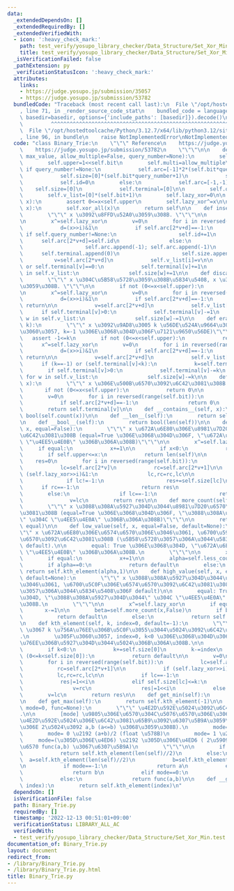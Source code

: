 ```yaml
---
data:
  _extendedDependsOn: []
  _extendedRequiredBy: []
  _extendedVerifiedWith:
  - icon: ':heavy_check_mark:'
    path: test_verify/yosupo_library_checker/Data_Structure/Set_Xor_Min.test.py
    title: test_verify/yosupo_library_checker/Data_Structure/Set_Xor_Min.test.py
  _isVerificationFailed: false
  _pathExtension: py
  _verificationStatusIcon: ':heavy_check_mark:'
  attributes:
    links:
    - https://judge.yosupo.jp/submission/35057
    - https://judge.yosupo.jp/submission/53782
  bundledCode: "Traceback (most recent call last):\n  File \"/opt/hostedtoolcache/Python/3.12.7/x64/lib/python3.12/site-packages/onlinejudge_verify/documentation/build.py\"\
    , line 71, in _render_source_code_stat\n    bundled_code = language.bundle(stat.path,\
    \ basedir=basedir, options={'include_paths': [basedir]}).decode()\n          \
    \         ^^^^^^^^^^^^^^^^^^^^^^^^^^^^^^^^^^^^^^^^^^^^^^^^^^^^^^^^^^^^^^^^^^^^^^^^^^^^^^^^^\n\
    \  File \"/opt/hostedtoolcache/Python/3.12.7/x64/lib/python3.12/site-packages/onlinejudge_verify/languages/python.py\"\
    , line 96, in bundle\n    raise NotImplementedError\nNotImplementedError\n"
  code: "class Binary_Trie:\n    \"\"\" Reference\n    https://judge.yosupo.jp/submission/35057\n\
    \    https://judge.yosupo.jp/submission/53782\n    \"\"\"\n\n    def __init__(self,\
    \ max_value, allow_multiple=False, query_number=None):\n        self.bit=max_value.bit_length()\n\
    \        self.upper=1<<self.bit\n        self.multi=allow_multiple\n\n       \
    \ if query_number!=None:\n            self.arc=[-1]*2*(self.bit*query_number+1)\n\
    \            self.size=[0]*(self.bit*query_number+1)\n            self.terminal=[0]*(self.bit*query_number+1)\n\
    \            self.id=0\n        else:\n            self.arc=[-1,-1]\n        \
    \    self.size=[0]\n            self.terminal=[0]\n\n        self.query_number=query_number\n\
    \        self.v_list=[0]*(self.bit+1)\n        self.lazy_xor=0\n\n    def xor_all(self,\
    \ x):\n        assert 0<=x<self.upper\n        self.lazy_xor^=x\n\n    def __ixor__(self,\
    \ x):\n        self.xor_all(x)\n        return self\n\n    def insert(self, x):\n\
    \        \"\"\" x \u3092\u8FFD\u52A0\u3059\u308B. \"\"\"\n\n        assert 0<=x<self.upper\n\
    \n        x^=self.lazy_xor\n        v=0\n        for i in reversed(range(self.bit)):\n\
    \            d=(x>>i)&1\n            if self.arc[2*v+d]==-1:\n               \
    \ if self.query_number!=None:\n                    self.id+=1\n              \
    \      self.arc[2*v+d]=self.id\n                else:\n                    self.arc[2*v+d]=len(self.size)\n\
    \                    self.arc.append(-1); self.arc.append(-1)\n              \
    \      self.terminal.append(0)\n                    self.size.append(0)\n\n  \
    \          v=self.arc[2*v+d]\n            self.v_list[i]=v\n\n        if self.multi\
    \ or self.terminal[v]==0:\n            self.terminal[v]+=1\n            for w\
    \ in self.v_list:\n                self.size[w]+=1\n\n    def discard(self, x):\n\
    \        \"\"\" x \u304C\u5B58\u5728\u3059\u308B\u5834\u5408, x \u3092\u524A\u9664\
    \u3059\u308B. \"\"\"\n\n        if not (0<=x<self.upper):\n            return\n\
    \n        x^=self.lazy_xor\n        v=0\n        for i in reversed(range(self.bit)):\n\
    \            d=(x>>i)&1\n            if self.arc[2*v+d]==-1:\n               \
    \ return\n\n            v=self.arc[2*v+d]\n            self.v_list[i]=v\n\n  \
    \      if self.terminal[v]>0:\n            self.terminal[v]-=1\n            for\
    \ w in self.v_list:\n                self.size[w]-=1\n\n    def erase(self, x,\
    \ k):\n        \"\"\" x \u3092\u9AD8\u3005 k \u56DE\u524A\u9664\u3059\u308B (\u305F\
    \u3060\u3057, k=-1 \u306E\u3068\u304D\u306F\u7121\u9650\u56DE)\"\"\"\n\n     \
    \   assert -1<=k\n        if not (0<=x<self.upper):\n            return\n\n  \
    \      x^=self.lazy_xor\n        v=0\n        for i in reversed(range(self.bit)):\n\
    \            d=(x>>i)&1\n            if self.arc[2*v+d]==-1:\n               \
    \ return\n\n            v=self.arc[2*v+d]\n            self.v_list[i]=v\n\n  \
    \      if (k==-1) or (self.terminal[v]<k):\n            k=self.terminal[v]\n\n\
    \        if self.terminal[v]>0:\n            self.terminal[v]-=k\n           \
    \ for w in self.v_list:\n                self.size[w]-=k\n\n    def count(self,\
    \ x):\n        \"\"\" x \u306E\u500B\u6570\u3092\u6C42\u3081\u308B. \"\"\"\n \
    \       if not (0<=x<self.upper):\n            return 0\n\n        x^=self.lazy_xor\n\
    \        v=0\n        for i in reversed(range(self.bit)):\n            d=(x>>i)&1\n\
    \            if self.arc[2*v+d]==-1:\n                return 0\n            v=self.arc[2*v+d]\n\
    \        return self.terminal[v]\n\n    def __contains__(self, x):\n        return\
    \ bool(self.count(x))\n\n    def __len__(self):\n        return self.size[0]\n\
    \n    def __bool__(self):\n        return bool(len(self))\n\n    def less_count(self,\
    \ x, equal=False):\n        \"\"\" x \u672A\u6E80\u306E\u8981\u7D20\u6570\u3092\
    \u6C42\u3081\u308B (equal=True \u306E\u3068\u304D\u306F, \"\u672A\u6E80\" \u304C\
    \ \"\u4EE5\u4E0B\" \u306B\u306A\u308B)\"\"\"\n\n        x^=self.lazy_xor\n   \
    \     if equal:\n            x+=1\n\n        if x<0:\n            return 0\n\n\
    \        if self.upper<=x:\n            return len(self)\n\n        v=0\n    \
    \    res=0\n        for i in reversed(range(self.bit)):\n            d=(x>>i)&1\n\
    \            lc=self.arc[2*v]\n            rc=self.arc[2*v+1]\n\n            if\
    \ (self.lazy_xor>>i)&1:\n                lc,rc=rc,lc\n\n            if d:\n  \
    \              if lc!=-1:\n                    res+=self.size[lc]\n          \
    \      if rc==-1:\n                    return res\n                v=rc\n    \
    \        else:\n                if lc==-1:\n                    return res\n \
    \               v=lc\n        return res\n\n    def more_count(self, x, equal=False):\n\
    \        \"\"\" x \u3088\u308A\u5927\u304D\u3044\u8981\u7D20\u6570\u3092\u6C42\
    \u3081\u308B (equal=True \u306E\u3068\u304D\u306F, \"\u3088\u308A\u5927\u304D\u3044\
    \" \u304C \"\u4EE5\u4E0A\" \u306B\u306A\u308B)\"\"\"\n\n        return len(self)-self.less_count(x,not\
    \ equal)\n\n    def low_value(self, x, equal=False, default=None):\n        \"\
    \"\" x \u672A\u6E80\u306E\u6574\u6570\u306E\u3046\u3061, \u6700\u5927\u306E\u6574\
    \u6570\u3092\u6C42\u3081\u308B (\u5B58\u5728\u3057\u306A\u3044\u5834\u5408\u306F\
    \ default).\n\n        equal: True \u306E\u3068\u304D, \"\u672A\u6E80\" \u304C\
    \ \"\u4EE5\u4E0B\" \u306B\u306A\u308B.\n        \"\"\"\n\n        x^=self.lazy_xor\n\
    \        if equal:\n            x+=1\n\n        alpha=self.less_count(x,False)\n\
    \        if alpha==0:\n            return default\n        else:\n           \
    \ return self.kth_element(alpha,1)\n\n    def high_value(self, x, equal=False,\
    \ default=None):\n        \"\"\" x \u3088\u308A\u5927\u304D\u3044\u6574\u6570\u306E\
    \u3046\u3061, \u6700\u5C0F\u306E\u6574\u6570\u3092\u6C42\u3081\u308B (\u5B58\u5728\
    \u3057\u306A\u3044\u5834\u5408\u306F default)\n\n        equal: True \u306E\u3068\
    \u304D, \"\u3088\u308A\u5927\u304D\u3044\" \u304C \"\u4EE5\u4E0A\" \u306B\u306A\
    \u308B.\n        \"\"\"\n\n        x^=self.lazy_xor\n        if equal:\n     \
    \       x-=1\n\n        beta=self.more_count(x,False)\n        if beta==0:\n \
    \           return default\n        else:\n            return self.kth_element(-beta,0)\n\
    \n    def kth_element(self, k, index=0, default=-1):\n        \"\"\" index -indexed\
    \ \u3067 k \u756A\u76EE\u306B\u5C0F\u3055\u3044\u5024\u3092\u6C42\u3081\u308B\
    .\n        \u305F\u3060\u3057, index=0, k<0 \u306E\u3068\u304D\u306F |k| \u756A\
    \u76EE\u306B\u5927\u304D\u3044\u5024\u306B\u306A\u308B.\n\n        \"\"\"\n\n\
    \        if k<0:\n            k+=self.size[0]\n        k-=index\n        if not\
    \ (0<=k<self.size[0]):\n            return default\n\n        v=0\n        res=0\n\
    \        for i in reversed(range(self.bit)):\n            lc=self.arc[2*v]\n \
    \           rc=self.arc[2*v+1]\n\n            if (self.lazy_xor>>i)&1:\n     \
    \           lc,rc=rc,lc\n\n            if lc==-1:\n                v=rc\n    \
    \            res|=1<<i\n            elif self.size[lc]<=k:\n                k-=self.size[lc]\n\
    \                v=rc\n                res|=1<<i\n            else:\n        \
    \        v=lc\n        return res\n\n    def get_min(self):\n        return self.kth_element(1,1)\n\
    \n    def get_max(self):\n        return self.kth_element(-1)\n\n    def get_median(self,\
    \ mode=0, func=None):\n        \"\"\" \u4E2D\u592E\u5024\u3092\u6C42\u3081\u308B\
    .\n\n        [mode] \u9805\u306E\u6570\u304C\u5076\u6570\u306E\u3068\u304D\u306E\
    \u4E2D\u592E\u5024\u306E\u6C42\u3081\u65B9\u3092\u6307\u5B9A\u3059\u308B (\u305D\
    \u306E 2\u5024\u3092 a,b (a<=b) \u3068\u3059\u308B).\n        mode=-1 \u2192 a\n\
    \        mode= 0 \u2192 (a+b)/2 (float \u578B)\n        mode= 1 \u2192 b\n   \
    \     mode=(\u305D\u306E\u4ED6) \u2192 \u305D\u306E\u4ED6 ( 2\u5909\u6570\u95A2\
    \u6570 func(a,b) \u3067\u6307\u5B9A)\n        \"\"\"\n\n        if len(self)%2==1:\n\
    \            return self.kth_element(len(self)//2)\n        else:\n          \
    \  a=self.kth_element(len(self)//2)\n            b=self.kth_element(len(self)//2-1)\n\
    \n            if mode==-1:\n                return a\n            elif mode==1:\n\
    \                return b\n            elif mode==0:\n                return (a+b)/2\n\
    \            else:\n                return func(a,b)\n\n    def __getitem__(self,\
    \ index):\n        return self.kth_element(index)\n"
  dependsOn: []
  isVerificationFile: false
  path: Binary_Trie.py
  requiredBy: []
  timestamp: '2022-12-13 00:51:01+09:00'
  verificationStatus: LIBRARY_ALL_AC
  verifiedWith:
  - test_verify/yosupo_library_checker/Data_Structure/Set_Xor_Min.test.py
documentation_of: Binary_Trie.py
layout: document
redirect_from:
- /library/Binary_Trie.py
- /library/Binary_Trie.py.html
title: Binary_Trie.py
---
```

